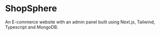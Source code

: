 # ShopSphere
An E-commerce website with an admin panel built using Next.js, Tailwind, Typescript and MongoDB.
